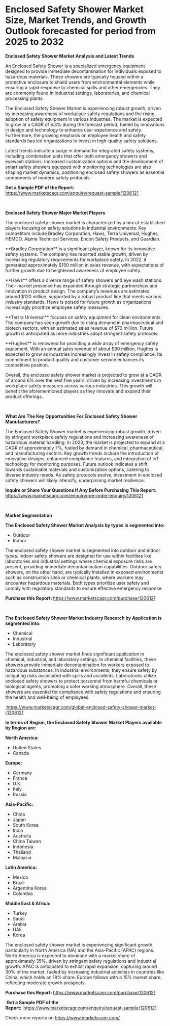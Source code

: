 <p><h1>Enclosed Safety Shower Market Size, Market Trends, and Growth Outlook forecasted for period from 2025 to 2032</h1></p><p><strong>Enclosed Safety Shower Market Analysis and Latest Trends</strong></p>
<p><p>An Enclosed Safety Shower is a specialized emergency equipment designed to provide immediate decontamination for individuals exposed to hazardous materials. These showers are typically housed within a protective enclosure to shield users from environmental elements while ensuring a rapid response to chemical spills and other emergencies. They are commonly found in industrial settings, laboratories, and chemical processing plants.</p><p>The Enclosed Safety Shower Market is experiencing robust growth, driven by increasing awareness of workplace safety regulations and the rising adoption of safety equipment in various industries. The market is expected to grow at a CAGR of 6.3% during the forecast period, fueled by innovations in design and technology to enhance user experience and safety. Furthermore, the growing emphasis on employee health and safety standards has led organizations to invest in high-quality safety solutions. </p><p>Latest trends indicate a surge in demand for integrated safety systems, including combination units that offer both emergency showers and eyewash stations. Increased customization options and the development of smart safety showers equipped with monitoring technologies are also shaping market dynamics, positioning enclosed safety showers as essential components of modern safety protocols.</p></p>
<p><strong>Get a Sample PDF of the Report:&nbsp;</strong> <a href="https://www.marketscagr.com/enquiry/request-sample/1206121?utm_campaign=2520&utm_medium=2&utm_source=Github&utm_content=ia&utm_term=10042025&utm_id=enclosed-safety-shower">https://www.marketscagr.com/enquiry/request-sample/1206121</a></p>
<p>&nbsp;</p>
<p><strong>Enclosed Safety Shower Major Market Players</strong></p>
<p><p>The enclosed safety shower market is characterized by a mix of established players focusing on safety solutions in industrial environments. Key competitors include Bradley Corporation, Haws, Terra Universal, Hughes, HEMCO, Alpine Technical Services, Encon Safety Products, and Guardian.</p><p>**Bradley Corporation** is a significant player, known for its innovative safety systems. The company has reported stable growth, driven by increasing regulatory requirements for workplace safety. In 2022, it generated approximately $150 million in sales revenue, with expectations of further growth due to heightened awareness of employee safety.</p><p>**Haws** offers a diverse range of safety showers and eye wash stations. Their market presence has expanded through strategic partnerships and innovation in product design. The company’s revenues are estimated around $120 million, supported by a robust product line that meets various industry standards. Haws is poised for future growth as organizations increasingly prioritize employee safety measures.</p><p>**Terrra Universal** focuses on safety equipment for clean environments. The company has seen growth due to rising demand in pharmaceutical and biotech sectors, with an estimated sales revenue of $70 million. Future growth is anticipated as more industries adopt stringent safety protocols.</p><p>**Hughes** is renowned for providing a wide array of emergency safety equipment. With an annual sales revenue of about $90 million, Hughes is expected to grow as industries increasingly invest in safety compliance. Its commitment to product quality and customer service enhances its competitive position.</p><p>Overall, the enclosed safety shower market is projected to grow at a CAGR of around 6% over the next five years, driven by increasing investments in workplace safety measures across various industries. This growth will benefit the aforementioned players as they innovate and expand their product offerings.</p></p>
<p>&nbsp;</p>
<p><strong>What Are The Key Opportunities For Enclosed Safety Shower Manufacturers?</strong></p>
<p><p>The Enclosed Safety Shower market is experiencing robust growth, driven by stringent workplace safety regulations and increasing awareness of hazardous material handling. In 2023, the market is projected to expand at a CAGR of approximately 7%, fueled by demand in chemical, pharmaceutical, and manufacturing sectors. Key growth trends include the introduction of innovative designs, enhanced compliance features, and integration of IoT technology for monitoring purposes. Future outlook indicates a shift towards sustainable materials and customization options, catering to diverse industry needs. As safety protocols evolve, investment in enclosed safety showers will likely intensify, underpinning market resilience.</p></p>
<p><strong>Inquire or Share Your Questions If Any Before Purchasing This Report:</strong> <a href="https://www.marketscagr.com/enquiry/pre-order-enquiry/1206121?utm_campaign=2520&utm_medium=2&utm_source=Github&utm_content=ia&utm_term=10042025&utm_id=enclosed-safety-shower">https://www.marketscagr.com/enquiry/pre-order-enquiry/1206121</a></p>
<p>&nbsp;</p>
<p><strong>Market Segmentation</strong></p>
<p><strong>The Enclosed Safety Shower Market Analysis by types is segmented into:</strong></p>
<p><ul><li>Outdoor</li><li>Indoor</li></ul></p>
<p><p>The enclosed safety shower market is segmented into outdoor and indoor types. Indoor safety showers are designed for use within facilities like laboratories and industrial settings where chemical exposure risks are present, providing immediate decontamination capabilities. Outdoor safety showers, on the other hand, are typically installed in exposed environments such as construction sites or chemical plants, where workers may encounter hazardous materials. Both types prioritize user safety and comply with regulatory standards to ensure effective emergency response.</p></p>
<p><strong>Purchase this Report:&nbsp;</strong><a href="https://www.marketscagr.com/purchase/1206121?utm_campaign=2520&utm_medium=2&utm_source=Github&utm_content=ia&utm_term=10042025&utm_id=enclosed-safety-shower">https://www.marketscagr.com/purchase/1206121</a></p>
<p>&nbsp;</p>
<p><strong>The Enclosed Safety Shower Market Industry Research by Application is segmented into:</strong></p>
<p><ul><li>Chemical</li><li>Industrial</li><li>Laboratory</li></ul></p>
<p><p>The enclosed safety shower market finds significant application in chemical, industrial, and laboratory settings. In chemical facilities, these showers provide immediate decontamination for workers exposed to hazardous substances. In industrial environments, they ensure safety by mitigating risks associated with spills and accidents. Laboratories utilize enclosed safety showers to protect personnel from harmful chemicals or biological agents, promoting a safer working atmosphere. Overall, these showers are essential for compliance with safety regulations and ensuring the health and well-being of employees.</p></p>
<p><a href="https://www.marketscagr.com/global-enclosed-safety-shower-market-r1206121?utm_campaign=2520&utm_medium=2&utm_source=Github&utm_content=ia&utm_term=10042025&utm_id=enclosed-safety-shower">&nbsp;https://www.marketscagr.com/global-enclosed-safety-shower-market-r1206121</a></p>
<p><strong>In terms of Region, the Enclosed Safety Shower Market Players available by Region are:</strong></p>
<p>
    <p> <strong> North America: </strong>
        <ul>
            <li>United States</li>
            <li>Canada</li>
        </ul>
        </p> 
    <p> <strong> Europe: </strong>
        <ul>
            <li>Germany</li>
            <li>France</li>
            <li>U.K.</li>
            <li>Italy</li>
            <li>Russia</li>
        </ul>
        </p> 
    <p> <strong> Asia-Pacific: </strong>
        <ul>
            <li>China</li>
            <li>Japan</li>
            <li>South Korea</li>
            <li>India</li>
            <li>Australia</li>
            <li>China Taiwan</li>
            <li>Indonesia</li>
            <li>Thailand</li>
            <li>Malaysia</li>
        </ul>
        </p> 
    <p> <strong> Latin America: </strong>
        <ul>
            <li>Mexico</li>
            <li>Brazil</li>
            <li>Argentina Korea</li>
            <li>Colombia</li>
        </ul>
        </p> 
    <p> <strong> Middle East & Africa: </strong>
        <ul>
            <li>Turkey</li>
            <li>Saudi</li>
            <li>Arabia</li>
            <li>UAE</li>
            <li>Korea</li>
        </ul>
    </p>
    </p>
<p><p>The enclosed safety shower market is experiencing significant growth, particularly in North America (NA) and the Asia-Pacific (APAC) regions. North America is expected to dominate with a market share of approximately 35%, driven by stringent safety regulations and industrial growth. APAC is anticipated to exhibit rapid expansion, capturing around 30% of the market, fueled by increasing industrial activities in countries like China, which holds an 18% share. Europe follows with a 15% market share, reflecting moderate growth prospects.</p></p>
<p><strong>Purchase this Report: </strong><a href="https://www.marketscagr.com/purchase/1206121?utm_campaign=2520&utm_medium=2&utm_source=Github&utm_content=ia&utm_term=10042025&utm_id=enclosed-safety-shower">https://www.marketscagr.com/purchase/1206121</a></p>
<p>&nbsp;<strong>Get a Sample PDF of the Report:&nbsp;&nbsp;</strong><a href="https://www.marketscagr.com/enquiry/request-sample/1206121?utm_campaign=2520&utm_medium=2&utm_source=Github&utm_content=ia&utm_term=10042025&utm_id=enclosed-safety-shower">https://www.marketscagr.com/enquiry/request-sample/1206121</a></p>
<p><strong></strong></p>
<p>Check more reports on <a href="https://www.marketscagr.com/?utm_campaign=2520&utm_medium=2&utm_source=Github&utm_content=ia&utm_term=10042025&utm_id=enclosed-safety-shower">https://www.marketscagr.com/</a></p>